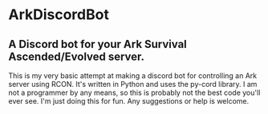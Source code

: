 # ArkDiscordBot
## A Discord bot for your Ark Survival Ascended/Evolved server.

This is my very basic attempt at making a discord bot for controlling an Ark server using RCON. It's written in Python and uses the py-cord library.
I am not a programmer by any means, so this is probably not the best code you'll ever see. I'm just doing this for fun.
Any suggestions or help is welcome.